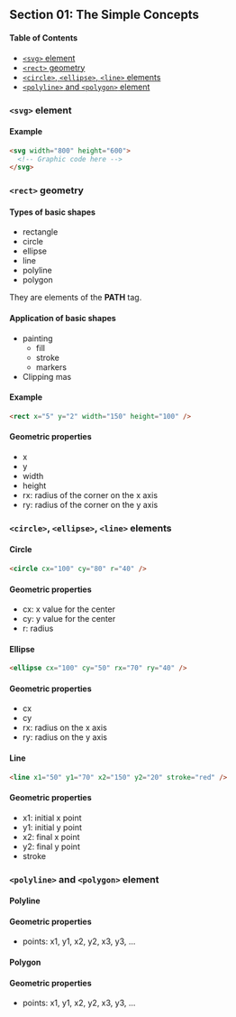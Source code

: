 ## Section 01: The Simple Concepts

#### Table of Contents

- [`<svg>` element](#svg-element)
- [`<rect>` geometry](#rect-geometry)
- [`<circle>`, `<ellipse>`, `<line>` elements](#circle-ellipse-line-elements)
- [`<polyline>` and `<polygon>` element](#polyline-and-polygon-element)

### `<svg>` element

#### Example

```html
<svg width="800" height="600">
  <!-- Graphic code here -->
</svg>
```

### `<rect>` geometry

#### Types of basic shapes

- rectangle
- circle
- ellipse
- line
- polyline
- polygon

They are elements of the **PATH** tag.

#### Application of basic shapes

- painting
  - fill
  - stroke
  - markers
- Clipping mas

#### Example

```html
<rect x="5" y="2" width="150" height="100" />
```

#### Geometric properties

- x
- y
- width
- height
- rx: radius of the corner on the x axis
- ry: radius of the corner on the y axis

### `<circle>`, `<ellipse>`, `<line>` elements

#### Circle

```html
<circle cx="100" cy="80" r="40" />
```

#### Geometric properties

- cx: x value for the center
- cy: y value for the center
- r: radius

#### Ellipse

```html
<ellipse cx="100" cy="50" rx="70" ry="40" />
```

#### Geometric properties

- cx
- cy
- rx: radius on the x axis
- ry: radius on the y axis

#### Line

```html
<line x1="50" y1="70" x2="150" y2="20" stroke="red" />
```

#### Geometric properties

- x1: initial x point
- y1: initial y point
- x2: final x point
- y2: final y point
- stroke

### `<polyline>` and `<polygon>` element

#### Polyline

<polyline points="50,80,140,80,80,100,180,100" stroke="red" stroke-width="5"/>

#### Geometric properties

- points: x1, y1, x2, y2, x3, y3, ...

#### Polygon

<polygon points="50,80,140,80,80,100,180,100" stroke="red" stroke-width="5"/>

#### Geometric properties

- points: x1, y1, x2, y2, x3, y3, ...
